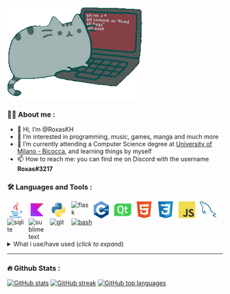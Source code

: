 ![](catcode.gif)

### :man_technologist: About me :

- 👋 Hi, I’m @RoxasKH
- 👀 I’m interested in programming, music, games, manga and much more
- 🌱 I’m currently attending a Computer Science degree at [University of Milano - Bicocca](https://en.unimib.it/), and learning things by myself
- 📫 How to reach me: you can find me on Discord with the username **Roxas#3217**

### :hammer_and_wrench: Languages and Tools :

<div> 
  <a href="https://www.java.com" target="_blank" rel="noreferrer"> 
    <img align="left" src="https://raw.githubusercontent.com/devicons/devicon/master/icons/java/java-original.svg" alt="java" width="40" style="padding-right:10px;" /> 
  </a> 
  <a href="https://kotlinlang.org/" target="_blank" rel="noreferrer"> 
    <img align="left" src="https://raw.githubusercontent.com/devicons/devicon/master/icons/kotlin/kotlin-original.svg" alt="kotlin" width="40" style="padding-right:10px;" /> 
  </a> 
  <a href="https://www.python.org" target="_blank" rel="noreferrer"> 
    <img align="left" src="https://raw.githubusercontent.com/devicons/devicon/master/icons/python/python-original.svg" alt="python" width="40" style="padding-right:10px;" />
  </a> 
  <a href="https://flask.palletsprojects.com/" target="_blank" rel="noreferrer"> 
    <img align="left" src="https://www.vectorlogo.zone/logos/pocoo_flask/pocoo_flask-icon.svg" alt="flask" width="40" style="padding-right:10px;" /> 
  </a>
  <a href="https://isocpp.org/" target="_blank" rel="noreferrer"> 
    <img align="left" src="https://raw.githubusercontent.com/devicons/devicon/master/icons/cplusplus/cplusplus-original.svg" alt="cpp" width="40" style="padding-right:10px;" /> 
  </a>
  <a href="https://www.qt.io/" target="_blank" rel="noreferrer"> 
    <img align="left" src="https://raw.githubusercontent.com/devicons/devicon/master/icons/qt/qt-original.svg" alt="qt" width="40" style="padding-right:10px;" /> 
  </a> 
  <a href="https://www.w3.org/html/" target="_blank" rel="noreferrer">
    <img align="left" src="https://raw.githubusercontent.com/devicons/devicon/master/icons/html5/html5-original.svg" alt="html5" width="40" style="padding-right:10px;" /> 
  </a> 
  <a href="https://www.w3schools.com/css/" target="_blank" rel="noreferrer"> 
    <img align="left" src="https://raw.githubusercontent.com/devicons/devicon/master/icons/css3/css3-original.svg" alt="css3" width="40" style="padding-right:10px;" /> 
  </a> 
  <a href="https://developer.mozilla.org/en-US/docs/Web/JavaScript" target="_blank" rel="noreferrer"> 
    <img align="left" src="https://raw.githubusercontent.com/devicons/devicon/master/icons/javascript/javascript-original.svg" alt="javascript" width="40" style="padding-right:10px;" /> 
  </a> 
  <a href="https://www.mysql.com/" target="_blank" rel="noreferrer"> 
    <img align="left" src="https://raw.githubusercontent.com/devicons/devicon/master/icons/mysql/mysql-original.svg" alt="mysql" width="40" style="padding-right:10px;" /> 
  </a> 
  <a href="https://www.sqlite.org/" target="_blank" rel="noreferrer"> 
    <img align="left" src="https://www.vectorlogo.zone/logos/sqlite/sqlite-icon.svg" alt="sqlite" width="40" style="padding-right:10px;" /> 
  </a>
  <a href="https://www.sublimetext.com/" target="_blank" rel="noreferrer">
    <img align="left" src="https://cdn.worldvectorlogo.com/logos/sublime-text.svg" alt="sublime text" width="40" style="padding-right:10px;" />
  </a> 
  <a href="https://git-scm.com/" target="_blank" rel="noreferrer"> 
    <img align="left" src="https://www.vectorlogo.zone/logos/git-scm/git-scm-icon.svg" alt="git" width="40" style="padding-right:10px;" /> 
  </a>
  <a href="https://www.gnu.org/software/bash/" target="_blank" rel="noreferrer"> 
    <img src="https://raw.githubusercontent.com/odb/official-bash-logo/61eff022f2dad3c7468f5deb4f06652d15f2c143/assets/Logos/Icons/SVG/128x128.svg" alt="bash" width="40" /> 
  </a>
</div>

<br />
<br />

<div>
<details>
  <summary> What i use/have used (<i>click to expand</i>)</summary>
  <!-- have to be followed by an empty line! -->

  ## Badges :
  
  ### 📋 Programming Languages :
  <div id="languages_badges">
    <img src="https://img.shields.io/badge/Java-ED8B00?style=for-the-badge&logo=java&logoColor=white" alt="Java Badge"/>
    <img src="https://img.shields.io/badge/kotlin-%237F52FF.svg?style=for-the-badge&logo=kotlin&logoColor=white" alt="Kotlin Badge"/>
    <img src="https://img.shields.io/badge/Python-3776AB?style=for-the-badge&logo=python&logoColor=white" alt="Python Badge"/>
    <img src="https://img.shields.io/badge/c++-%2300599C.svg?style=for-the-badge&logo=c%2B%2B&logoColor=white" alt="C++ Badge"/>
    <img src="https://img.shields.io/badge/C-00599C?style=for-the-badge&logo=c&logoColor=white" alt="C Badge"/>
    <img src="https://img.shields.io/badge/HTML5-E34F26?style=for-the-badge&logo=html5&logoColor=white" alt="HTML5 Badge"/>
    <img src="https://img.shields.io/badge/CSS3-1572B6?style=for-the-badge&logo=css3&logoColor=white" alt="CSS3 Badge"/>
    <img src="https://img.shields.io/badge/markdown-%23000000.svg?style=for-the-badge&logo=markdown&logoColor=white" alt="Markdown Badge"/>
  </div>
  
  ### 📚 Frameworks, Platforms and Libraries :
  <div id="frameworks_badges">
    <img src="https://img.shields.io/badge/flask-%23000.svg?style=for-the-badge&logo=flask&logoColor=white" alt="Flask Badge"/>
    <img src="https://img.shields.io/badge/Qt-%23217346.svg?style=for-the-badge&logo=Qt&logoColor=white" alt="Qt Badge"/>
    <img src="https://img.shields.io/badge/jquery-%230769AD.svg?style=for-the-badge&logo=jquery&logoColor=white" alt="JQuery Badge"/>
  </div>
  
  ### 💾 Databases :
  <div id="databases_badges">
    <img src="https://img.shields.io/badge/mysql-%2300f.svg?style=for-the-badge&logo=mysql&logoColor=white" alt="MySQL Badge"/>
    <img src="https://img.shields.io/badge/sqlite-%2307405e.svg?style=for-the-badge&logo=sqlite&logoColor=white" alt="SQLite Badge"/>
  </div>
  
  ### 💻 IDEs/Editors :
  <div id="ides_badges">
    <img src="https://img.shields.io/badge/sublime_text-%23575757.svg?style=for-the-badge&logo=sublime-text&logoColor=important" alt="Sublime Text Badge"/>
    <img src="https://img.shields.io/badge/Visual%20Studio%20Code-0078d7.svg?style=for-the-badge&logo=visual-studio-code&logoColor=white" alt="Visual Studio Code Badge"/>
    <img src="https://img.shields.io/badge/Eclipse-FE7A16.svg?style=for-the-badge&logo=Eclipse&logoColor=white" alt="Eclipse Badge"/>
    <img src="https://img.shields.io/badge/Notepad++-90E59A.svg?style=for-the-badge&logo=notepad%2b%2b&logoColor=black" alt="Notepad++ Badge"/>
    <img src="https://img.shields.io/badge/Atom-%2366595C.svg?style=for-the-badge&logo=atom&logoColor=white" alt="Atom Badge"/>
    <img src="https://img.shields.io/badge/Emacs-%237F5AB6.svg?&style=for-the-badge&logo=gnu-emacs&logoColor=white" alt="Emacs Badge"/>
  </div>
  
  ### 🕓 Version Control :
  <div id="git_badges">
    <img src="https://img.shields.io/badge/git-%23F05033.svg?style=for-the-badge&logo=git&logoColor=white" alt="Git Badge"/>
    <img src="https://img.shields.io/badge/github-%23121011.svg?style=for-the-badge&logo=github&logoColor=white" alt="Github Badge"/>
  </div>

  ### 🎛️ Operating System :
  <div id="os_badges">
    <img src="https://img.shields.io/badge/Windows-0078D6?style=for-the-badge&logo=windows&logoColor=white" alt="Windows Badge"/>
    <img src="https://img.shields.io/badge/Linux-FCC624?style=for-the-badge&logo=linux&logoColor=black" alt="Linux Badge"/>
    <img src="https://img.shields.io/badge/Linux%20Mint-87CF3E?style=for-the-badge&logo=Linux%20Mint&logoColor=white" alt="Linux Mint Badge"/>
    <img src="https://img.shields.io/badge/Ubuntu-E95420?style=for-the-badge&logo=ubuntu&logoColor=white" alt="Ubuntu Badge"/>
    <img src="https://img.shields.io/badge/Android-3DDC84?style=for-the-badge&logo=android&logoColor=white" alt="Android Badge"/>
    <img src="https://img.shields.io/badge/iOS-000000?style=for-the-badge&logo=ios&logoColor=white" alt="iOS Badge"/>
  </div>

  ### 🌐 Browsers :
  <div id="browsers_badges">
    <img src="https://img.shields.io/badge/Firefox-FF7139?style=for-the-badge&logo=Firefox-Browser&logoColor=white" alt="Firefox Badge"/>
    <img src="https://img.shields.io/badge/Safari-000000?style=for-the-badge&logo=Safari&logoColor=white" alt="Safari Badge"/>
    <img src="https://img.shields.io/badge/Brave-FB542B?style=for-the-badge&logo=Brave&logoColor=white" alt="Brave Badge"/>
    <img src="https://img.shields.io/badge/Google%20Chrome-4285F4?style=for-the-badge&logo=GoogleChrome&logoColor=white" alt="Google Chrome Badge"/>
    <img src="https://img.shields.io/badge/Edge-0078D7?style=for-the-badge&logo=Microsoft-edge&logoColor=white" alt="Edge Badge"/>
    <img src="https://img.shields.io/badge/Tor-7D4698?style=for-the-badge&logo=Tor-Browser&logoColor=white" alt="Tor Badge"/>
  </div>

  ### 🎨 Design :
  <div id="design_badges">
    <img src="https://img.shields.io/badge/Gimp-657D8B?style=for-the-badge&logo=gimp&logoColor=FFFFFF" alt="GIMP Badge"/>
    <img src="https://img.shields.io/badge/adobe%20photoshop-%2331A8FF.svg?style=for-the-badge&logo=adobe%20photoshop&logoColor=white" alt="Photoshop Badge"/>
  </div>
  
  ### 🏢 Office :
  <div id="office_badges">
    <img src="https://img.shields.io/badge/LibreOffice-%2318A303?style=for-the-badge&logo=LibreOffice&logoColor=white" alt="LibreOffice Badge"/>
    <img src="https://img.shields.io/badge/Microsoft-0078D4?style=for-the-badge&logo=microsoft&logoColor=white" alt="Microsoft Office Badge"/>
  </div>

  ### 🎶 Music :
  <div id="music_badges">
    <img src="https://img.shields.io/badge/Audacity-0000CC?style=for-the-badge&logo=audacity&logoColor=white" alt="Audacity Badge"/>
    <img src="https://img.shields.io/badge/sound%20cloud-FF5500?style=for-the-badge&logo=soundcloud&logoColor=white" alt="Soundcloud Badge"/>
    <img src="https://img.shields.io/badge/Spotify-1ED760?style=for-the-badge&logo=spotify&logoColor=white" alt="Spotify Badge"/>
  </div>

  ### 🕹️ Game Consoles :
  <div id="consoles_badges">
    <img src="https://img.shields.io/badge/Playstation-003791?style=for-the-badge&logo=playstation&logoColor=white" alt="PS1 Badge"/>
    <img src="https://img.shields.io/badge/Playstation%202-003791?style=for-the-badge&logo=playstation-2&logoColor=white" alt="PS2 Badge"/>
    <img src="https://img.shields.io/badge/Playstation%203-003791?style=for-the-badge&logo=playstation-3&logoColor=white" alt="PS3 Badge"/>
    <img src="https://img.shields.io/badge/Playstation%204-003791?style=for-the-badge&logo=playstation-4&logoColor=white" alt="PS4 Badge"/>
    <img src="https://img.shields.io/badge/3DS-D12228?style=for-the-badge&logo=nintendo-3ds&logoColor=white" alt="3DS Badge"/>
    <img src="https://img.shields.io/badge/Wii-8B8B8B?style=for-the-badge&logo=wii&logoColor=white" alt="Wii Badge"/>
  </div>

  ### 📂 Cloud Storage:
  <div id="cloud_badges">
    <img src="https://img.shields.io/badge/Mega-%23D90007.svg?style=for-the-badge&logo=Mega&logoColor=white" alt="Mega Badge"/>
    <img src="https://img.shields.io/badge/Google%20Drive-4285F4?style=for-the-badge&logo=googledrive&logoColor=white" alt="Google Drive Badge"/>
  </div>

  ### 🧑‍💻 Developer/Forums :
  <div id="forum_badges">
    <img src="https://img.shields.io/badge/Reddit-%23FF4500.svg?style=for-the-badge&logo=Reddit&logoColor=white" alt="Reddit Badge"/>
    <img src="https://img.shields.io/badge/-Stackoverflow-FE7A16?style=for-the-badge&logo=stack-overflow&logoColor=white" alt="Stack Overflow Badge"/>
  </div>

  ### 💬 Social :
  <div id="social_badges">
    <img src="https://img.shields.io/badge/Discord-%237289DA.svg?style=for-the-badge&logo=discord&logoColor=white" alt="Discord Badge"/>
    <img src="https://img.shields.io/badge/Telegram-2CA5E0?style=for-the-badge&logo=telegram&logoColor=white" alt="Telegram Badge"/>
  </div>
  
</details>
</div>

---

### :fire: Github Stats :

[![GitHub stats](https://github-readme-stats.vercel.app/api?username=RoxasKH&include_all_commits=true&theme=tokyonight)](https://github.com/anuraghazra/github-readme-stats)
[![GitHub streak](https://github-readme-streak-stats.herokuapp.com/?user=RoxasKH&theme=tokyonight)](https://git.io/streak-stats)
[![GitHub top languages](https://github-readme-stats.vercel.app/api/top-langs?username=roxaskh&show_icons=true&locale=en&layout=compact&theme=tokyonight&hide=gnuplot&langs_count=10)](https://github.com/anuraghazra/github-readme-stats)


<!---
RoxasKH/RoxasKH is a ✨ special ✨ repository because its `README.md` (this file) appears on your GitHub profile.
You can click the Preview link to take a look at your changes.
--->
